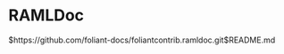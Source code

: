 # RAMLDoc

<include sethead="2" nohead="true">
    $https://github.com/foliant-docs/foliantcontrib.ramldoc.git$README.md
</include>
